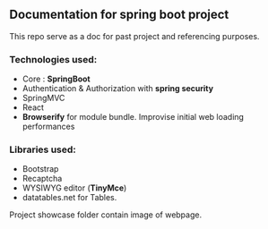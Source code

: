 ## Documentation for spring boot project

This repo serve as a doc for past project and referencing purposes.

### Technologies used: 
- Core : **SpringBoot**
- Authentication & Authorization with **spring security**
- SpringMVC
- React 
- **Browserify** for module bundle. Improvise initial web loading performances

### Libraries used:
- Bootstrap
- Recaptcha
- WYSIWYG editor (**TinyMce**)
- datatables.net for Tables.



Project showcase folder contain image of webpage.
